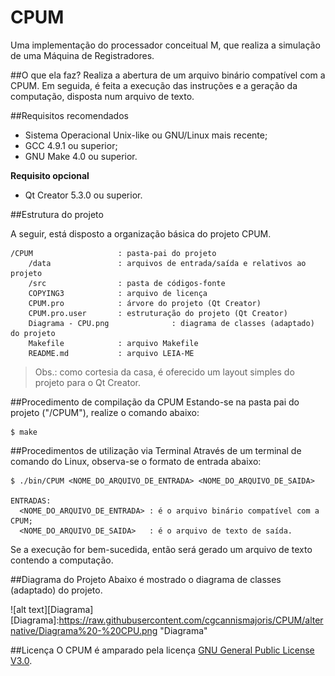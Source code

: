 # CPUM
Uma implementação do processador conceitual M, que realiza a simulação de uma Máquina de Registradores.

##O que ela faz?
Realiza a abertura de um arquivo binário compatível com a CPUM. Em seguida, é feita a execução das instruções
e a geração da computação, disposta num arquivo de texto.

##Requisitos recomendados
* Sistema Operacional Unix-like ou GNU/Linux mais recente;
* GCC 4.9.1 ou superior;
* GNU Make 4.0 ou superior.

**Requisito opcional**
* Qt Creator 5.3.0 ou superior.

##Estrutura do projeto

A seguir, está disposto a organização básica do projeto CPUM.

	/CPUM					: pasta-pai do projeto	
		/data				: arquivos de entrada/saída e relativos ao projeto
		/src				: pasta de códigos-fonte
		COPYING3			: arquivo de licença
		CPUM.pro    		: árvore do projeto (Qt Creator)
		CPUM.pro.user		: estruturação do projeto (Qt Creator)
		Diagrama - CPU.png              : diagrama de classes (adaptado) do projeto
		Makefile			: arquivo Makefile
		README.md			: arquivo LEIA-ME

> Obs.: como cortesia da casa, é oferecido um layout simples do projeto para o Qt Creator.

##Procedimento de compilação da CPUM
Estando-se na pasta pai do projeto ("/CPUM"), realize o comando abaixo:

	$ make

##Procedimentos de utilização via Terminal
Através de um terminal de comando do Linux, observa-se o formato de entrada abaixo:

	$ ./bin/CPUM <NOME_DO_ARQUIVO_DE_ENTRADA> <NOME_DO_ARQUIVO_DE_SAIDA>
	
	ENTRADAS:
	  <NOME_DO_ARQUIVO_DE_ENTRADA> : é o arquivo binário compatível com a CPUM;
	  <NOME_DO_ARQUIVO_DE_SAIDA>   : é o arquivo de texto de saída.

Se a execução for bem-sucedida, então será gerado um arquivo de texto contendo a computação.

##Diagrama do Projeto
Abaixo é mostrado o diagrama de classes (adaptado) do projeto.

![alt text][Diagrama]
[Diagrama]:https://raw.githubusercontent.com/cgcannismajoris/CPUM/alternative/Diagrama%20-%20CPU.png "Diagrama"

##Licença
O CPUM é amparado pela licença [GNU General Public License V3.0](https://www.gnu.org/licenses/gpl.txt).

